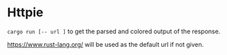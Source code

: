 # Httpie

`cargo run [-- url ]` to get the parsed and colored output of the response.

https://www.rust-lang.org/ will be used as the default url if not given.